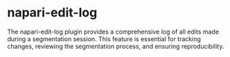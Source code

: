 # napari-edit-log

The napari-edit-log plugin provides a comprehensive log of all edits made during a segmentation session. This feature is essential for tracking changes, reviewing the segmentation process, and ensuring reproducibility.


